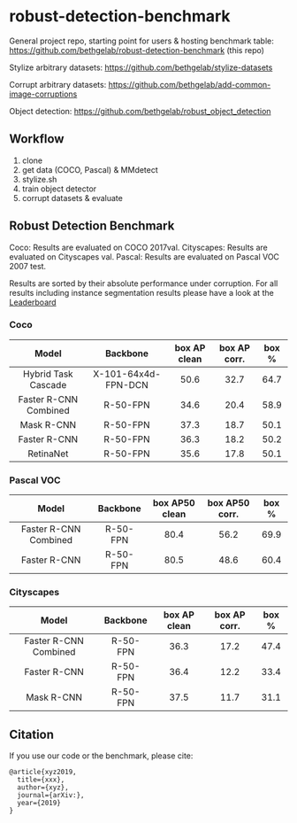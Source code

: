 # robust-detection-benchmark

General project repo, starting point for users & hosting benchmark table:
https://github.com/bethgelab/robust-detection-benchmark (this repo)

Stylize arbitrary datasets:
https://github.com/bethgelab/stylize-datasets

Corrupt arbitrary datasets:
https://github.com/bethgelab/add-common-image-corruptions

Object detection:
https://github.com/bethgelab/robust_object_detection

## Workflow

1. clone
2. get data (COCO, Pascal) & MMdetect
3. stylize.sh
4. train object detector
5. corrupt datasets & evaluate

## Robust Detection Benchmark

Coco: Results are evaluated on COCO 2017val.
Cityscapes: Results are evaluated on Cityscapes val.
Pascal: Results are evaluated on Pascal VOC 2007 test.

Results are sorted by their absolute performance under corruption.
For all results including instance segmentation results please have 
a look at the [Leaderboard](LEADERBOARD.md)

### Coco

Model  | Backbone  | box AP clean | box AP corr. | box % |
:-----:|:---------:|:------------:|:------------:|:-----:|
Hybrid Task Cascade | X-101-64x4d-FPN-DCN | 50.6 | 32.7 | 64.7  |    
Faster R-CNN Combined | R-50-FPN | 34.6   | 20.4 | 58.9  |
Mask R-CNN   | R-50-FPN          | 37.3   | 18.7 | 50.1  |
Faster R-CNN | R-50-FPN          | 36.3   | 18.2 | 50.2  |
RetinaNet    | R-50-FPN          | 35.6   | 17.8 | 50.1  |

### Pascal VOC

Model  | Backbone  | box AP50 clean | box AP50 corr. | box % |
:-----:|:---------:|:--------------:|:--------------:|:-----:|
Faster R-CNN Combined | R-50-FPN | 80.4 | 56.2       | 69.9  |
Faster R-CNN | R-50-FPN          | 80.5 | 48.6       | 60.4  |


### Cityscapes

Model  | Backbone  | box AP clean | box AP corr. | box % |
:-----:|:---------:|:------------:|:------------:|:-----:|
Faster R-CNN Combined | R-50-FPN | 36.3 | 17.2   | 47.4  |
Faster R-CNN | R-50-FPN  | 36.4   | 12.2         | 33.4  |
Mask R-CNN   | R-50-FPN  | 37.5   | 11.7         | 31.1  |



## Citation

If you use our code or the benchmark, please cite:
```
@article{xyz2019,
  title={xxx},
  author={xyz},
  journal={arXiv:},
  year={2019}
}
```

